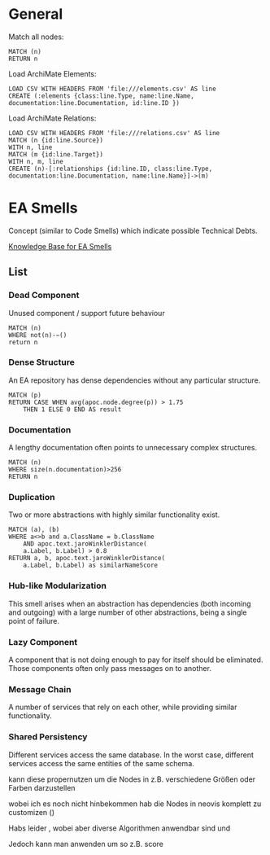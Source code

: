 # General


Match all nodes:
```
MATCH (n)
RETURN n
```


Load ArchiMate Elements:
```
LOAD CSV WITH HEADERS FROM 'file:///elements.csv' AS line
CREATE (:elements {class:line.Type, name:line.Name, documentation:line.Documentation, id:line.ID })
```

Load ArchiMate Relations:
```
LOAD CSV WITH HEADERS FROM 'file:///relations.csv' AS line
MATCH (n {id:line.Source})
WITH n, line
MATCH (m {id:line.Target})
WITH n, m, line
CREATE (n)-[:relationships {id:line.ID, class:line.Type, documentation:line.Documentation, name:line.Name}]->(m)
```

# EA Smells

Concept (similar to Code Smells) which indicate possible Technical Debts.

[Knowledge Base for EA Smells](https://swc-public.pages.rwth-aachen.de/smells/ea-smells/)


## List

### Dead Component

Unused component / support future behaviour

``` 
MATCH (n)
WHERE not(n)-−()
return n
``` 


### Dense Structure

An EA repository has dense dependencies
without any particular structure.

```
MATCH (p)
RETURN CASE WHEN avg(apoc.node.degree(p)) > 1.75
    THEN 1 ELSE 0 END AS result
```

### Documentation

A lengthy documentation often points to
unnecessary complex structures.

```
MATCH (n)
WHERE size(n.documentation)>256
RETURN n
```


### Duplication

Two or more abstractions with highly
similar functionality exist.

```
MATCH (a), (b)
WHERE a<>b and a.ClassName = b.ClassName
    AND apoc.text.jaroWinklerDistance(
    a.Label, b.Label) > 0.8
RETURN a, b, apoc.text.jaroWinklerDistance(
    a.Label, b.Label) as similarNameScore
```


### Hub-like Modularization

This smell arises when an abstraction
has dependencies (both incoming and
outgoing) with a large number of
other abstractions, being a single point
of failure.


### Lazy Component

A component that is not doing enough
to pay for itself should be eliminated.
Those components often only pass
messages on to another.


### Message Chain

A number of services that rely
on each other, while providing
similar functionality.


### Shared Persistency

Different services access the same database.
In the worst case, different services access
the same entities of the same schema.




















kann diese propernutzen um die Nodes in z.B. verschiedene Größen oder Farben darzustellen


wobei ich es noch nicht hinbekommen hab die Nodes in neovis komplett zu customizen ()

Habs leider , wobei aber diverse Algorithmen  anwendbar sind und 




Jedoch kann man  anwenden um so z.B. score

